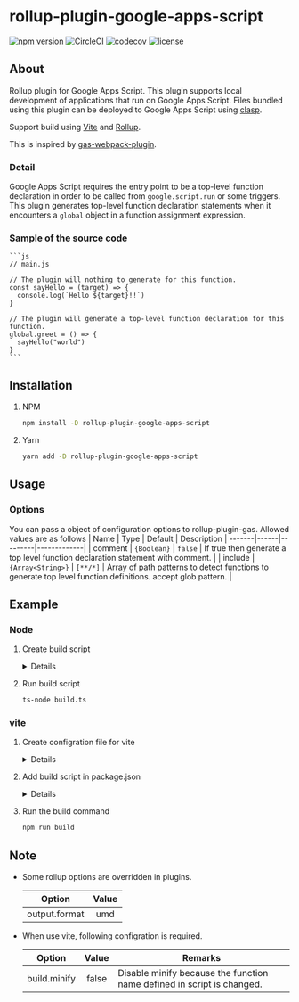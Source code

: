 # rollup-plugin-google-apps-script

[![npm version](https://badge.fury.io/js/rollup-plugin-google-apps-script.svg)](https://badge.fury.io/js/rollup-plugin-google-apps-script)
[![CircleCI](https://dl.circleci.com/status-badge/img/gh/mato533/rollup-plugin-gas/tree/main.svg?style=shield)](https://dl.circleci.com/status-badge/redirect/gh/mato533/rollup-plugin-gas/tree/main)
[![codecov](https://codecov.io/gh/mato533/rollup-plugin-gas/branch/main/graph/badge.svg?token=50Z04K2PVN)](https://codecov.io/gh/mato533/rollup-plugin-gas)
[![license](https://img.shields.io/npm/l/rollup.svg)](https://github.com/rollup/rollup/blob/master/LICENSE.md)

## About

Rollup plugin for Google Apps Script.
This plugin supports local development of applications that run on Google Apps Script.
Files bundled using this plugin can be deployed to Google Apps Script using [clasp](https://github.com/google/clasp).

Support build using [Vite](https://github.com/vitejs/vite) and [Rollup](https://rollupjs.org/).

This is inspired by [gas-webpack-plugin](https://github.com/fossamagna/gas-webpack-plugin).

### Detail

Google Apps Script requires the entry point to be a top-level function declaration in order to be called from `google.script.run` or some triggers. This plugin generates top-level function declaration statements when it encounters a `global` object in a function assignment expression.

### Sample of the source code

    ```js
    // main.js

    // The plugin will nothing to generate for this function.
    const sayHello = (target) => {
      console.log(`Hello ${target}!!`)
    }

    // The plugin will generate a top-level function declaration for this function.
    global.greet = () => {
      sayHello("world")
    }
    ```

## Installation

1. NPM

   ```sh
   npm install -D rollup-plugin-google-apps-script
   ```

1. Yarn
   ```sh
   yarn add -D rollup-plugin-google-apps-script
   ```

## Usage

### Options

You can pass a object of configuration options to rollup-plugin-gas. Allowed values are as follows
| Name | Type | Default | Description |
-------|------|---------|-------------|
| comment | `{Boolean}` | `false` | If true then generate a top level function declaration statement with comment. |
| include | `{Array<String>}` | `[**/*]` | Array of path patterns to detect functions to generate top level function definitions. accept glob pattern. |

## Example

### Node

1. Create build script
    <details>

   ```ts
   // build.ts
   import path from "path";
   import { fileURLToPath } from "url";
   import { rollup } from "rollup";
   import rollupPluginGas from "rollup-plugin-google-apps-script";

   const __dirname = path.dirname(fileURLToPath(import.meta.url));
   const entryPath = path.resolve(__dirname, "./code.js");

   const distPath = path.resolve(__dirname, "./dist");

   const bundle = await rollup({
     input: entryPath,
     plugins: [rollupPluginGas()],
   });

   await bundle.write({
     dir: distPath,
     entryFileNames: "[name].js",
   });
   ```

    </details>

1. Run build script
   ```sh
   ts-node build.ts
   ```

### vite

1. Create configration file for vite
    <details>

   ```ts
   // vite.config.ts
   import { defineConfig } from "vite";
   import typescript from "@rollup/plugin-typescript";
   import rollupPluginGas from "rollup-plugin-google-apps-script";
   import path from "path";

   export default defineConfig({
     plugins: [typescript(), rollupPluginGas()],
     build: {
       rollupOptions: {
         input: "./src/main.ts",
         output: {
           dir: "./dist",
           entryFileNames: "[name].js",
         },
       },
       minify: false, // This option is requred.
     },
     resolve: {
       alias: {
         "@": path.resolve(__dirname, "./src"),
       },
     },
   });
   ```

    </details>

1. Add build script in package.json
    <details>

   ```
   // package.json
   {
     ...
     "scripts": {
       ...
       "build": "vite build",
       ...
     },
     ...
   }
   ```

    </details>

1. Run the build command

   ```sh
   npm run build
   ```

## Note

- Some rollup options are overridden in plugins.

  |    Option     | Value |
  | :-----------: | :---: |
  | output.format |  umd  |

- When use vite, following configration is required.

  |    Option    | Value | Remarks                                                                |
  | :----------: | :---: | ---------------------------------------------------------------------- |
  | build.minify | false | Disable minify because the function name defined in script is changed. |
